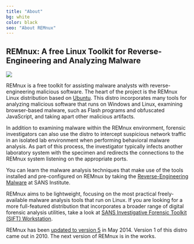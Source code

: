 ```yaml
---
title: "About"
bg: white
color: black
seo: "About REMnux"
---
```


## REMnux: A free Linux Toolkit for Reverse-Engineering and Analyzing Malware

<div>
<img class="row full column" src="img/REMnux-logo.png alt="REMnux Logo" />
</div>

REMnux is a free toolkit for assisting malware analysts with reverse-engineering malicious software. The heart of the project is the REMnux Linux distribution based on [Ubuntu](http://www.ubuntu.com/). This distro incorporates many tools for analyzing malicious software that runs on Windows and Linux, examining browser-based malware, such as Flash programs and obfuscated JavaScript, and taking apart other malicious artifacts.

In addition to examining malware within the REMnux environment, forensic investigators can also use the distro to intercept suspicious network traffic in an isolated lab environment when performing behavioral malware analysis. As part of this process, the investigator typically infects another laboratory system with the specimen and redirects the connections to the REMnux system listening on the appropriate ports.

You can learn the malware analysis techniques that make use of the tools installed and pre-configured on REMnux by taking the [Reverse-Engineering Malware](http://www.sans.org/course/reverse-engineering-malware-malware-analysis-tools-techniques) at SANS Institute.

REMnux aims to be lightweight, focusing on the most practical freely-available malware analysis tools that run on Linux. If you are looking for a more full-featured distribution that incorporates a broader range of digital forensic analysis utilities, take a look at [SANS Investigative Forensic Toolkit (SIFT) Workstation](http://computer-forensics.sans.org/community/downloads/).

REMnux has been [updated to version 5](http://blog.zeltser.com/post/86508269224/remnux-v5-release-for-malware-analysts) in May 2014. Version 1 of this distro came out in 2010. The next version of REMnux is in the works.
